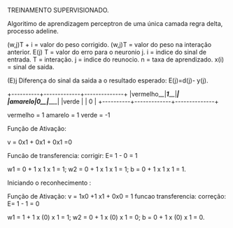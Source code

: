 TREINAMENTO SUPERVISIONADO.

Algoritimo de aprendizagem perceptron de uma única camada regra delta, processo adeline.

(w,j)T + i  = valor do peso corrigido.
(w,j)T =  valor do peso na interação anterior.
E(j) T = valor do erro para o neuronio j.
i = indice do sinal de entrada.
T = interação.
j = indice do reunocio.
n = taxa de aprendizado.
x(i) = sinal de saida.

(E)j Diferença do sinal da saida a o resultado esperado:
E(j)=d(j)- y(j).



+----------+-------------+--------------+
|vermelho__|_____1_______|______________|
|amarelo___|_____0_______|______________|
|verde     |             |      0       |
+----------+-------------+--------------+


vermelho = 1
amarelo = 1
verde = -1

Função de Ativação:

v = 0x1 + 0x1 + 0x1 =0

Funcão de transferencia:
corrigir:
E= 1 - 0 = 1

w1 = 0 + 1 x 1 x 1 = 1;
w2 = 0 + 1 x 1 x 1 = 1;
b  = 0 + 1 x 1 x 1 = 1.

Iniciando o reconhecimento :

Função de Ativação:
v = 1x0 +1 x1 + 0x0 = 1
funcao transferencia:
correção:
E= 1 - 1 = 0

w1 = 1 + 1 x (0) x 1 = 1;
w2 = 0 + 1 x (0) x 1 = 0;
b = 0 + 1 x (0) x 1 = 0.


